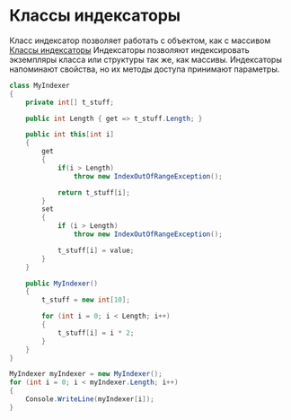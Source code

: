 # Классы индексаторы

Класс индексатор позволяет работать с объектом, как с массивом [Классы индексаторы](https://docs.microsoft.com/ru-ru/dotnet/csharp/programming-guide/indexers/using-indexers)
Индексаторы позволяют индексировать экземпляры класса или структуры так же, как массивы. Индексаторы напоминают свойства, но их методы доступа принимают параметры.

```c#
class MyIndexer
{
    private int[] t_stuff;

    public int Length { get => t_stuff.Length; }

    public int this[int i]
    {
        get
        {
            if(i > Length)
                throw new IndexOutOfRangeException();

            return t_stuff[i];
        }
        set
        {
            if (i > Length)
                throw new IndexOutOfRangeException();

            t_stuff[i] = value;
        }
    }

    public MyIndexer()
    {
        t_stuff = new int[10];

        for (int i = 0; i < Length; i++)
        {
            t_stuff[i] = i * 2;
        }
    }
}  
```

```c#
MyIndexer myIndexer = new MyIndexer();
for (int i = 0; i < myIndexer.Length; i++)
{
    Console.WriteLine(myIndexer[i]);
}
```
